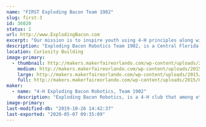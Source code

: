 ```yaml
---
name: "FIRST Exploding Bacon Team 1902"
slug: first-3
id: 36020
status: 1
url: http://www.ExplodingBacon.com
excerpt: "Our mission is to inspire youth using 4-H principles along with the tenets of gracious professionalism to explore science and technology through a mentor based program, which develops leadership and life skills while encouraging innovation, creative solutions to engineering and technical challenges."
description: "Exploding Bacon Robotics Team 1902, is a Central Florida 4-H club for High School aged students that among other things, participates in FIRST. Our students learn engineering, computer programming, and hands-on machinery skills, as well as the problem solving, strategic thinking, time management, public speaking, teamwork and leadership skills essential in any career. The goal is to inspire and support these youth members to continue on to higher education in trade schools and STEM programs in college."
location: Curiosity Building
image-primary:
  - thumbnail: http://makers.makerfaireorlando.com/wp-content/uploads/2015/07/2015-magnet-150x150.jpg
    medium: http://makers.makerfaireorlando.com/wp-content/uploads/2015/07/2015-magnet-300x300.jpg
    large: http://makers.makerfaireorlando.com/wp-content/uploads/2015/07/2015-magnet.jpg
    full: http://makers.makerfaireorlando.com/wp-content/uploads/2015/07/2015-magnet.jpg
maker:
  - name: "4-H Exploding Bacon Robotics, Team 1902"
    description: "Exploding Bacon Robotics, is a 4-H club that among other things, participates in FIRST. Our students learn engineering, computer programming, and hands-on machinery skills, as well as the problem solving, strategic thinking, time management, public speaking, teamwork and leadership skills essential in any career. The goal is to inspire and support these youth members to continue on to higher education in trade schools and STEM programs in college."
image-primary: 
last-modified-db: "2019-10-26 14:42:37"
last-exported: "2020-05-07 09:35:09"
---
```

